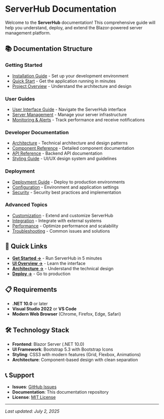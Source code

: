 # ServerHub Documentation

Welcome to the **ServerHub** documentation! This comprehensive guide will help you understand, deploy, and extend the Blazor-powered server management platform.

## 📚 Documentation Structure

### Getting Started

- [Installation Guide](./installation.md) - Set up your development environment
- [Quick Start](./quick-start.md) - Get the application running in minutes
- [Project Overview](./overview.md) - Understand the architecture and design

### User Guides

- [User Interface Guide](./ui-guide.md) - Navigate the ServerHub interface
- [Server Management](./server-management.md) - Manage your server infrastructure
- [Monitoring & Alerts](./monitoring.md) - Track performance and receive notifications

### Developer Documentation

- [Architecture](./architecture.md) - Technical architecture and design patterns
- [Component Reference](./components.md) - Detailed component documentation
- [API Reference](./api-reference.md) - Backend API documentation
- [Styling Guide](./styling-guide.md) - UI/UX design system and guidelines

### Deployment

- [Deployment Guide](./deployment.md) - Deploy to production environments
- [Configuration](./configuration.md) - Environment and application settings
- [Security](./security.md) - Security best practices and implementation

### Advanced Topics

- [Customization](./customization.md) - Extend and customize ServerHub
- [Integration](./integration.md) - Integrate with external systems
- [Performance](./performance.md) - Optimize performance and scalability
- [Troubleshooting](./troubleshooting.md) - Common issues and solutions

## 🚀 Quick Links

- **[Get Started →](./quick-start.md)** - Run ServerHub in 5 minutes
- **[UI Overview →](./ui-guide.md)** - Learn the interface
- **[Architecture →](./architecture.md)** - Understand the technical design
- **[Deploy →](./deployment.md)** - Go to production

## 📋 Requirements

- **.NET 10.0** or later
- **Visual Studio 2022** or **VS Code**
- **Modern Web Browser** (Chrome, Firefox, Edge, Safari)

## 🛠️ Technology Stack

- **Frontend**: Blazor Server (.NET 10.0)
- **UI Framework**: Bootstrap 5.3 with Bootstrap Icons
- **Styling**: CSS3 with modern features (Grid, Flexbox, Animations)
- **Architecture**: Component-based design with clean separation

## 📞 Support

- **Issues**: [GitHub Issues](../../../issues)
- **Documentation**: This documentation repository
- **License**: [MIT License](../LICENSE)

---

_Last updated: July 2, 2025_
